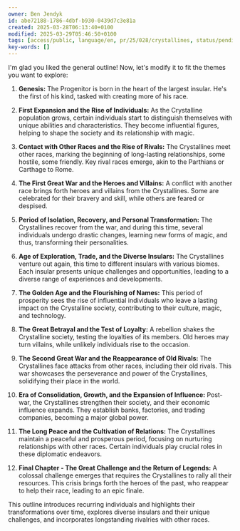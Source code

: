 ```yaml
---
owner: Ben Jendyk
id: abe72188-1786-4dbf-b930-0439d7c3e81a
created: 2025-03-28T06:13:40+0100
modified: 2025-03-29T05:46:50+0100
tags: [access/public, language/en, pr/25/028/crystallines, status/pending]
key-words: []
---
```


I'm glad you liked the general outline! Now, let's modify it to fit the themes you want to explore:

1. **Genesis:** The Progenitor is born in the heart of the largest insular. He's the first of his kind, tasked with creating more of his race.

2. **First Expansion and the Rise of Individuals:** As the Crystalline population grows, certain individuals start to distinguish themselves with unique abilities and characteristics. They become influential figures, helping to shape the society and its relationship with magic.

3. **Contact with Other Races and the Rise of Rivals:** The Crystallines meet other races, marking the beginning of long-lasting relationships, some hostile, some friendly. Key rival races emerge, akin to the Parthians or Carthage to Rome.

4. **The First Great War and the Heroes and Villains:** A conflict with another race brings forth heroes and villains from the Crystallines. Some are celebrated for their bravery and skill, while others are feared or despised.

5. **Period of Isolation, Recovery, and Personal Transformation:** The Crystallines recover from the war, and during this time, several individuals undergo drastic changes, learning new forms of magic, and thus, transforming their personalities.

6. **Age of Exploration, Trade, and the Diverse Insulars:** The Crystallines venture out again, this time to different insulars with various biomes. Each insular presents unique challenges and opportunities, leading to a diverse range of experiences and developments.

7. **The Golden Age and the Flourishing of Names:** This period of prosperity sees the rise of influential individuals who leave a lasting impact on the Crystalline society, contributing to their culture, magic, and technology.

8. **The Great Betrayal and the Test of Loyalty:** A rebellion shakes the Crystalline society, testing the loyalties of its members. Old heroes may turn villains, while unlikely individuals rise to the occasion.

9. **The Second Great War and the Reappearance of Old Rivals:** The Crystallines face attacks from other races, including their old rivals. This war showcases the perseverance and power of the Crystallines, solidifying their place in the world.

10. **Era of Consolidation, Growth, and the Expansion of Influence:** Post-war, the Crystallines strengthen their society, and their economic influence expands. They establish banks, factories, and trading companies, becoming a major global power.

11. **The Long Peace and the Cultivation of Relations:** The Crystallines maintain a peaceful and prosperous period, focusing on nurturing relationships with other races. Certain individuals play crucial roles in these diplomatic endeavors.

12. **Final Chapter - The Great Challenge and the Return of Legends:** A colossal challenge emerges that requires the Crystallines to rally all their resources. This crisis brings forth the heroes of the past, who reappear to help their race, leading to an epic finale.

This outline introduces recurring individuals and highlights their transformations over time, explores diverse insulars and their unique challenges, and incorporates longstanding rivalries with other races.